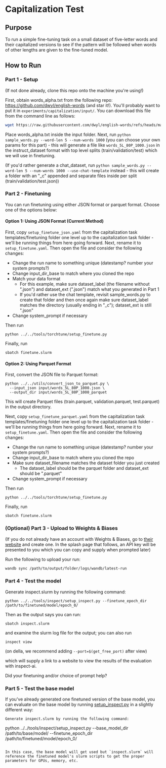 # Capitalization Test

## Purpose

To run a simple fine-tuning task on a small dataset of five-letter words and their capitalized versions to see if the pattern will be followed when words of other lengths are given to the fine-tuned model.

## How to Run

### Part 1 - Setup

(If not done already, clone this repo onto the machine you're using!)

First, obtain words_alpha.txt from the following repo: https://github.com/dwyl/english-words (and star it!). You'll probably want to put it in `experiments/capitalization/input/`.  You can download this file from the command line as follows:

```bash
wget https://raw.githubusercontent.com/dwyl/english-words/refs/heads/master/words_alpha.txt
```

Place words_alpha.txt inside the input folder. Next, run `python sample_words.py --word-len 5 --num-words 1000` (you can choose your own params for this part) - this will generate a file like `words_5L_80P_1000.json` in the instruct_dataset format with top level splits (train/validation/test) which we will use in finetuning.

(If you'd rather generate a chat_dataset, run `python sample_words.py --word-len 5 --num-words 1000 --use-chat-template` instead - this will create a folder with an "_c" appended and separate files inside per split (train/validation/test.json))

### Part 2 - Finetuning

You can run finetuning using either JSON format or parquet format. Choose one of the options below:

#### Option 1: Using JSON Format (Current Method)

First, copy `setup_finetune_json.yaml` from the capitalization task templates/finetuning folder one level up to the capitalization task folder - we'll be running things from here going forward. Next, rename it to `setup_finetune.yaml`. Then open the file and consider the following changes:

- Change the run name to something unique (datestamp? number your system prompts?)
- Change input_dir_base to match where you cloned the repo
- Match your data format
  - For this example, make sure dataset_label (the filename without ".json") and dataset_ext (".json") match what you generated in Part 1 
  - If you'd rather use the chat template, revisit sample_words.py to create that folder and then once again make sure dataset_label matches the directory (usually ending in "_c"); dataset_ext is still ".json"
- Change system_prompt if necessary

Then run

```
python ../../tools/torchtune/setup_finetune.py
```

Finally, run

```
sbatch finetune.slurm
```

#### Option 2: Using Parquet Format

First, convert the JSON file to Parquet format:

```
python ../../utils/convert_json_to_parquet.py \
  --input_json input/words_5L_80P_1000.json \
  --output_dir input/words_5L_80P_1000_parquet
```

This will create Parquet files (train.parquet, validation.parquet, test.parquet) in the output directory.

Next, copy `setup_finetune_parquet.yaml` from the capitalization task templates/finetuning folder one level up to the capitalization task folder - we'll be running things from here going forward. Next, rename it to `setup_finetune.yaml`. Then open the file and consider the following changes:

- Change the run name to something unique (datestamp? number your system prompts?)
- Change input_dir_base to match where you cloned the repo
- Make sure dataset_filename matches the dataset folder you just created
  - The dataset_label should be the parquet folder and dataset_ext should be ".parquet"
- Change system_prompt if necessary

Then run

```
python ../../tools/torchtune/setup_finetune.py
```

Finally, run

```
sbatch finetune.slurm
```

### (Optional) Part 3 - Upload to Weights & Biases

(If you do not already have an account with Weights & Biases, go to [their website](https://wandb.ai) and create one. In the splash page that follows, an API key will be presented to you which you can copy and supply when prompted later)

Run the following to upload your run:

```bash
wandb sync /path/to/output/folder/logs/wandb/latest-run
```

### Part 4 - Test the model

Generate inspect.slurm by running the following command:

```
python ../../tools/inspect/setup_inspect.py --finetune_epoch_dir /path/to/finetuned/model/epoch_0/
```

Then as the output says you can run:

```
sbatch inspect.slurm
```

and examine the slurm log file for the output; you can also run

```
inspect view
```

(on della, we recommend adding `--port=$(get_free_port)` after view)

which will supply a link to a website to view the results of the evaluation with inspect-ai.

Did your finetuning and/or choice of prompt help?

### Part 5 - Test the base model

If you've already generated one finetuned version of the base model, you can evaluate on the base model by running [setup_inspect.py](../../tools/inspect/setup_inspect.py) in a slightly different way:

```
Generate inspect.slurm by running the following command:

```
python ../../tools/inspect/setup_inspect.py --base_model_dir /path/to/base/model/ --finetune_epoch_dir /path/to/finetuned/model/epoch_0/
```

In this case, the base model will get used but `inspect.slurm` will reference the finetuned model's slurm scripts to get the proper parameters for GPUs, memory, etc.
